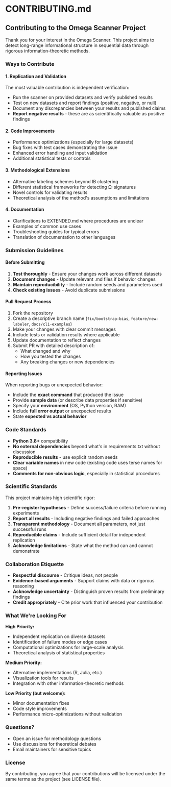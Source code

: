 # CONTRIBUTING.md

## Contributing to the Omega Scanner Project

Thank you for your interest in the Omega Scanner. This project aims to detect long-range informational structure in sequential data through rigorous information-theoretic methods.

### Ways to Contribute

#### 1. **Replication and Validation**
The most valuable contribution is independent verification:
- Run the scanner on provided datasets and verify published results
- Test on new datasets and report findings (positive, negative, or null)
- Document any discrepancies between your results and published claims
- **Report negative results** - these are as scientifically valuable as positive findings

#### 2. **Code Improvements**
- Performance optimizations (especially for large datasets)
- Bug fixes with test cases demonstrating the issue
- Enhanced error handling and input validation
- Additional statistical tests or controls

#### 3. **Methodological Extensions**
- Alternative labeling schemes beyond IB clustering
- Different statistical frameworks for detecting Ω-signatures
- Novel controls for validating results
- Theoretical analysis of the method's assumptions and limitations

#### 4. **Documentation**
- Clarifications to EXTENDED.md where procedures are unclear
- Examples of common use cases
- Troubleshooting guides for typical errors
- Translation of documentation to other languages

### Submission Guidelines

#### Before Submitting
1. **Test thoroughly** - Ensure your changes work across different datasets
2. **Document changes** - Update relevant .md files if behavior changes
3. **Maintain reproducibility** - Include random seeds and parameters used
4. **Check existing issues** - Avoid duplicate submissions

#### Pull Request Process
1. Fork the repository
2. Create a descriptive branch name (`fix/bootstrap-bias`, `feature/new-labeler`, `docs/cli-examples`)
3. Make your changes with clear commit messages
4. Include tests or validation results where applicable
5. Update documentation to reflect changes
6. Submit PR with detailed description of:
   - What changed and why
   - How you tested the changes
   - Any breaking changes or new dependencies

#### Reporting Issues
When reporting bugs or unexpected behavior:
- Include the **exact command** that produced the issue
- Provide **sample data** (or describe data properties if sensitive)
- Specify your **environment** (OS, Python version, RAM)
- Include **full error output** or unexpected results
- State **expected vs actual behavior**

### Code Standards

- **Python 3.8+** compatibility
- **No external dependencies** beyond what's in requirements.txt without discussion
- **Reproducible results** - use explicit random seeds
- **Clear variable names** in new code (existing code uses terse names for space)
- **Comments for non-obvious logic**, especially in statistical procedures

### Scientific Standards

This project maintains high scientific rigor:

1. **Pre-register hypotheses** - Define success/failure criteria before running experiments
2. **Report all results** - Including negative findings and failed approaches
3. **Transparent methodology** - Document all parameters, not just successful runs
4. **Reproducible claims** - Include sufficient detail for independent replication
5. **Acknowledge limitations** - State what the method can and cannot demonstrate

### Collaboration Etiquette

- **Respectful discourse** - Critique ideas, not people
- **Evidence-based arguments** - Support claims with data or rigorous reasoning
- **Acknowledge uncertainty** - Distinguish proven results from preliminary findings
- **Credit appropriately** - Cite prior work that influenced your contribution

### What We're Looking For

**High Priority:**
- Independent replication on diverse datasets
- Identification of failure modes or edge cases
- Computational optimizations for large-scale analysis
- Theoretical analysis of statistical properties

**Medium Priority:**
- Alternative implementations (R, Julia, etc.)
- Visualization tools for results
- Integration with other information-theoretic methods

**Low Priority (but welcome):**
- Minor documentation fixes
- Code style improvements
- Performance micro-optimizations without validation

### Questions?

- Open an issue for methodology questions
- Use discussions for theoretical debates
- Email maintainers for sensitive topics

### License

By contributing, you agree that your contributions will be licensed under the same terms as the project (see LICENSE file).


